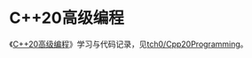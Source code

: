 # C++20高级编程

《[C++20高级编程](https://book.douban.com/subject/35948110/)》学习与代码记录，见[tch0/Cpp20Programming](https://github.com/tch0/Cpp20Programming)。